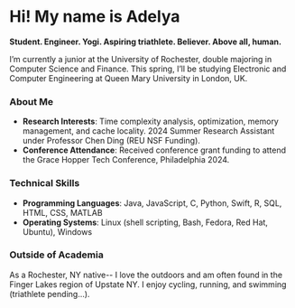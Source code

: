 # Hi! My name is Adelya 

**Student. Engineer. Yogi. Aspiring triathlete. Believer. Above all, human.**

I’m currently a junior at the University of Rochester, double majoring in Computer Science and Finance. This spring, I’ll be studying Electronic and Computer Engineering at Queen Mary University in London, UK.

### About Me
-  **Research Interests**: Time complexity analysis, optimization, memory management, and cache locality. 2024 Summer Research Assistant under Professor Chen Ding (REU NSF Funding).
-  **Conference Attendance**: Received conference grant funding to attend the Grace Hopper Tech Conference, Philadelphia 2024.

### Technical Skills
- **Programming Languages**: Java, JavaScript, C, Python, Swift, R, SQL, HTML, CSS, MATLAB
- **Operating Systems**: Linux (shell scripting, Bash, Fedora, Red Hat, Ubuntu), Windows

### Outside of Academia
As a Rochester, NY native-- I love the outdoors and am often found in the Finger Lakes region of Upstate NY. I enjoy cycling, running, and swimming (triathlete pending…).
